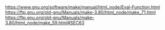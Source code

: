 https://www.gnu.org/software/make/manual/html_node/Eval-Function.html
https://ftp.gnu.org/old-gnu/Manuals/make-3.80/html_node/make_71.html
https://ftp.gnu.org/old-gnu/Manuals/make-3.80/html_node/make_59.html#SEC63
